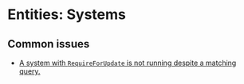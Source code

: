 # Entities: Systems
## Common issues
- [A system with `RequireForUpdate` is not running despite a matching query.](Systems/Not%20Updating.md)

